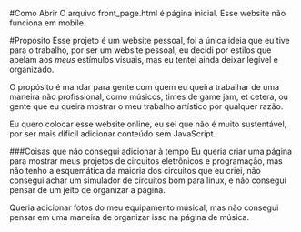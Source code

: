 #Como Abrir
O arquivo front_page.html é página inicial.
Esse website não funciona em mobile.

#Propósito
Esse projeto é um website pessoal, foi a única ideia que eu tive para o trabalho,
por ser um website pessoal, eu decidi por estilos que apelam aos *meus* estímulos visuais, mas eu tentei ainda deixar legível e organizado.

O propósito é mandar para gente com quem eu queira trabalhar de uma maneira não profissional, como músicos, times de game jam, et cetera, ou gente que eu queira mostrar o meu trabalho artístico por qualquer razão.

Eu quero colocar esse website online, eu sei que não é muito sustentável, por ser mais díficil adicionar conteúdo sem JavaScript.

###Coisas que não consegui adicionar à tempo
Eu queria criar uma página para mostrar meus projetos de circuitos eletrônicos e programação, mas não tenho a esquemática da maioria dos circuitos que eu criei, não consegui achar um simulador de circuitos bom para linux, e não consegui pensar de um jeito de organizar a página.

Queria adicionar fotos do meu equipamento músical, mas não consegui pensar em uma maneira de organizar isso na página de música.



